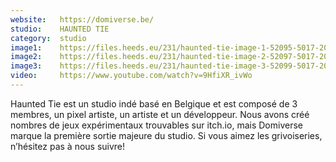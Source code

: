 ```yaml
---
website:   https://domiverse.be/
studio:    HAUNTED TIE
category:  studio
image1:    https://files.heeds.eu/231/haunted-tie-image-1-52095-5017-20180409-105934.jpg
image2:    https://files.heeds.eu/231/haunted-tie-image-2-52097-5017-20180409-105935.png
image3:    https://files.heeds.eu/231/haunted-tie-image-3-52099-5017-20180409-105935.png
video:     https://www.youtube.com/watch?v=9HfiXR_ivWo
---
```


Haunted Tie est un studio indé basé en Belgique et est composé de 3 membres, un pixel artiste, un artiste et un développeur. Nous avons créé nombres de jeux expérimentaux trouvables sur itch.io, mais Domiverse marque la première sortie majeure du studio. Si vous aimez les grivoiseries, n’hésitez pas à nous suivre!
